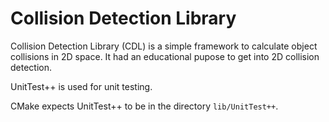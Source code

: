 # Collision Detection Library

Collision Detection Library (CDL) is a simple framework to calculate object collisions in 2D space. It had an educational pupose to get into 2D collision detection.

UnitTest++ is used for unit testing.

CMake expects UnitTest++ to be in the directory ```lib/UnitTest++```.
